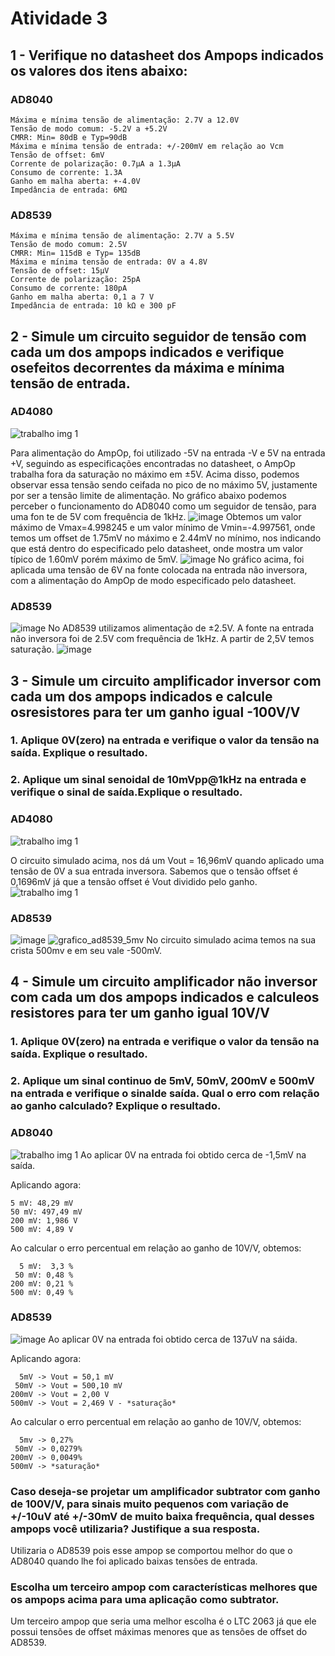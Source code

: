 # Atividade 3

## 1 - Verifique no datasheet dos Ampops indicados os valores dos itens abaixo:

### AD8040

    Máxima e mínima tensão de alimentação: 2.7V a 12.0V
    Tensão de modo comum: -5.2V a +5.2V
    CMRR: Min= 80dB e Typ=90dB
    Máxima e mínima tensão de entrada: +/-200mV em relação ao Vcm
    Tensão de offset: 6mV
    Corrente de polarização: 0.7µA a 1.3µA
    Consumo de corrente: 1.3A
    Ganho em malha aberta: +-4.0V
    Impedância de entrada: 6MΩ

### AD8539

    Máxima e mínima tensão de alimentação: 2.7V a 5.5V
    Tensão de modo comum: 2.5V
    CMRR: Min= 115dB e Typ= 135dB
    Máxima e mínima tensão de entrada: 0V a 4.8V
    Tensão de offset: 15µV
    Corrente de polarização: 25pA
    Consumo de corrente: 180pA
    Ganho em malha aberta: 0,1 a 7 V
    Impedância de entrada: 10 kΩ e 300 pF
    
  ## 2 - Simule um circuito seguidor de tensão com cada um dos ampops indicados  e verifique osefeitos decorrentes da máxima e mínima tensão de entrada. 
  
  ### AD4080
  
![trabalho img 1](https://user-images.githubusercontent.com/75046369/109560130-40869680-7aba-11eb-89e6-9b133c88823d.jpg)

Para alimentação do AmpOp, foi utilizado -5V na entrada -V e 5V na entrada +V, seguindo as especificações encontradas no datasheet, o AmpOp trabalha fora da saturação no máximo em ±5V. Acima disso, podemos observar essa tensão sendo ceifada no pico de no máximo 5V, justamente por ser a tensão limite de alimentação. No gráfico abaixo podemos perceber o funcionamento do AD8040 como um seguidor de tensão, para uma fon te de 5V com frequência de 1kHz.
![image](https://user-images.githubusercontent.com/75046369/109438396-8edb5d00-7a08-11eb-8b1d-170994987418.png)
Obtemos um valor máximo de Vmax=4.998245 e um valor mínimo de Vmin=-4.997561, onde temos um offset de 1.75mV no máximo e 2.44mV no mínimo, nos indicando que está dentro do especificado pelo datasheet, onde mostra um valor típico de 1.60mV porém máximo de 5mV.
![image](https://user-images.githubusercontent.com/75046369/109438479-f2658a80-7a08-11eb-978b-59d46daad63a.png)
No gráfico acima, foi aplicada uma tensão de 6V na fonte colocada na entrada não inversora, com a alimentação do AmpOp de modo especificado pelo datasheet.


### AD8539

![image](https://user-images.githubusercontent.com/75046369/109438416-add9ef00-7a08-11eb-9733-9b1bb897d014.png)
No AD8539 utilizamos alimentação de ±2.5V. A fonte na entrada não inversora foi de 2.5V com frequência de 1kHz. A partir de 2,5V temos saturação.
![image](https://user-images.githubusercontent.com/75046369/109438450-d3ff8f00-7a08-11eb-81a1-f05916f50266.png)

## 3 - Simule um circuito amplificador inversor com cada um dos ampops  indicados e calcule osresistores para ter um ganho igual -100V/V
### 1. Aplique 0V(zero) na entrada e verifique o valor da tensão na saída. Explique o resultado.
### 2. Aplique um sinal senoidal de 10mVpp@1kHz na entrada e verifique o sinal de saída.Explique o resultado.

### AD4080

![trabalho img 1](https://user-images.githubusercontent.com/75046369/109561118-8001b280-7abb-11eb-8d0c-579dcc070651.jpg)

O circuito simulado acima, nos dá um Vout = 16,96mV quando aplicado uma tensão de 0V a sua entrada inversora. Sabemos que o tensão offset é 0,1696mV já que a tensão offset é Vout dividido pelo ganho.
![trabalho img 1](https://user-images.githubusercontent.com/75046369/109600250-8b74ce00-7afb-11eb-8dde-1e1028bea201.jpg)



### AD8539

![image](https://user-images.githubusercontent.com/75046369/109588037-dafccf00-7ae6-11eb-8760-6494ff3e56d6.png)
![grafico_ad8539_5mv](https://user-images.githubusercontent.com/75046369/109589663-6d9e6d80-7ae9-11eb-8fb3-178097008323.png)
No circuito simulado acima temos na sua crista 500mv e em seu vale -500mV.

## 4 - Simule um circuito amplificador não inversor com cada um dos ampops  indicados e calculeos resistores para ter um ganho igual 10V/V
### 1. Aplique 0V(zero) na entrada e verifique o valor da tensão na saída. Explique o resultado.
### 2. Aplique um sinal continuo de 5mV, 50mV, 200mV e 500mV na entrada e verifique o sinalde saída. Qual o erro com relação ao ganho calculado? Explique o resultado.

### AD8040

![trabalho img 1](https://user-images.githubusercontent.com/75046369/109598876-f7a20280-7af8-11eb-8195-b40dda0f2a6c.jpg)
Ao aplicar 0V na entrada foi obtido cerca de -1,5mV na saída.

Aplicando agora:

    5 mV: 48,29 mV
    50 mV: 497,49 mV
    200 mV: 1,986 V
    500 mV: 4,89 V
    
Ao calcular o erro percentual em relação ao ganho de 10V/V, obtemos:

      5 mV:  3,3 %
     50 mV: 0,48 %
    200 mV: 0,21 %
    500 mV: 0,49 %
    
### AD8539

![image](https://user-images.githubusercontent.com/75046369/109599438-f1f8ec80-7af9-11eb-967e-ccdb050d5524.png)
Ao aplicar 0V na entrada foi obtido cerca de 137uV na sáida.


Aplicando agora:

      5mV -> Vout = 50,1 mV
     50mV -> Vout = 500,10 mV
    200mV -> Vout = 2,00 V
    500mV -> Vout = 2,469 V - *saturação*
    
Ao calcular o erro percentual em relação ao ganho de 10V/V, obtemos:

      5mv -> 0,27%
     50mV -> 0,0279%
    200mV -> 0,0049%
    500mV -> *saturação*
    

### Caso   deseja-se   projetar   um   amplificador   subtrator   com   ganho   de   100V/V,   para   sinais   muito pequenos com variação de +/-10uV até +/-30mV de muito baixa frequência, qual desses ampops você utilizaria? Justifique a sua resposta.

Utilizaria o AD8539 pois esse ampop se comportou melhor do que o AD8040 quando lhe foi aplicado baixas tensões de entrada.


### Escolha um terceiro ampop com características melhores que os ampops acima para uma aplicação como subtrator.

Um terceiro ampop que seria uma melhor escolha é o LTC 2063 já que ele possui tensões de offset máximas menores que as tensões de offset do AD8539.




